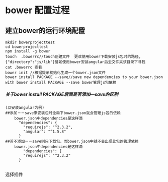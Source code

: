 # bower 配置过程

## 建立bower的运行环境配置

``` mkdir bowerprojecttest
mkdir bowerprojecttest
cd bowerprojecttest
npm install -g bower
touch  .bowerrc//touch创建文件  更改使用bower下载安装js包时的路径,{"directory":"js/lib"}譬如使用bower安装angular后去文件夹该目录下寻找
cat .bowerrc 查看
bower init //根据提示初始化生成一个bower.json文件
bower install PACKAGE --save//save new dependencies to your bower.json with bower install PACKAGE --save bower管理js包依赖
```

##### 关于bower install PACKAGE后面是否添加—save的区别

```
(以安装angular为例)
##添加－－save来安装包时全局下bower.json就会管理js包的依赖
    bower.json中dependencies是这样滴
      "dependencies": {
        "requirejs": "^2.3.2",
        "angular": "^1.5.8"
      }
##若不添加－－save则只下载包，而bower.json中就不会出现此包的管理依赖
    bower.json中dependencies是这样滴
        "dependencies": {
        "requirejs": "^2.3.2"
      }
  
```

选择插件